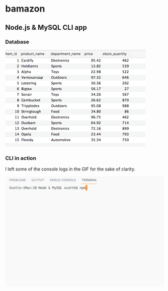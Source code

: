 # bamazon
## Node.js &amp; MySQL CLI app

### Database
![Database](img/database.png)

### CLI in action
I left some of the console logs in the GIF for the sake of clarity.

![CLI](img/bamazon.gif)